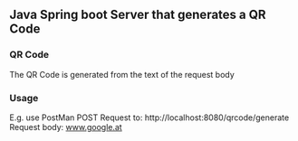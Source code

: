 ## Java Spring boot Server that generates a QR Code 
### QR Code
The QR Code is generated from the text of the request body

### Usage
E.g. use PostMan
POST Request to: http://localhost:8080/qrcode/generate
Request body: www.google.at
